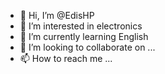 - 👋 Hi, I’m @EdisHP
- 👀 I’m interested in electronics
- 🌱 I’m currently learning English
- 💞️ I’m looking to collaborate on ...
- 📫 How to reach me ...

<!---
EdisHP/EdisHP is a ✨ special ✨ repository because its `README.md` (this file) appears on your GitHub profile.
You can click the Preview link to take a look at your changes.
--->
